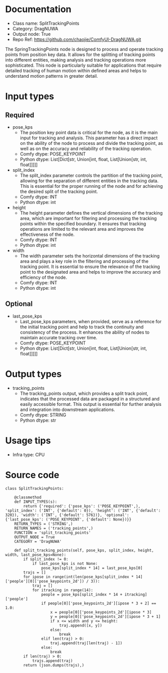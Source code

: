 # Documentation
- Class name: SplitTrackingPoints
- Category: DragNUWA
- Output node: True
- Repo Ref: https://github.com/chaojie/ComfyUI-DragNUWA.git

The SpringTrackingPoints node is designed to process and operate tracking points from position key data. It allows for the splitting of tracking points into different entities, making analysis and tracking operations more sophisticated. This node is particularly suitable for applications that require detailed tracking of human motion within defined areas and helps to understand motion patterns in greater detail.

# Input types
## Required
- pose_kps
    - The position key point data is critical for the node, as it is the main input for tracking and analysis. This parameter has a direct impact on the ability of the node to process and divide the tracking point, as well as on the accuracy and reliability of the tracking operation.
    - Comfy dtype: POSE_KEYPOINT
    - Python dtype: List[Dict[str, Union[int, float, List[Union[str, int, float]]]]]
- split_index
    - The split_index parameter controls the partition of the tracking point, allowing for the separation of different entities in the tracking data. This is essential for the proper running of the node and for achieving the desired split of the tracking point.
    - Comfy dtype: INT
    - Python dtype: int
- height
    - The height parameter defines the vertical dimensions of the tracking area, which are important for filtering and processing the tracking points within the specified boundary. It ensures that tracking operations are limited to the relevant area and improves the effectiveness of the node.
    - Comfy dtype: INT
    - Python dtype: int
- width
    - The width parameter sets the horizontal dimensions of the tracking area and plays a key role in the filtering and processing of the tracking point. It is essential to ensure the relevance of the tracking point to the designated area and helps to improve the accuracy and efficiency of the node.
    - Comfy dtype: INT
    - Python dtype: int
## Optional
- last_pose_kps
    - Last_pose_kps parameters, when provided, serve as a reference for the initial tracking point and help to track the continuity and consistency of the process. It enhances the ability of nodes to maintain accurate tracking over time.
    - Comfy dtype: POSE_KEYPOINT
    - Python dtype: List[Dict[str, Union[int, float, List[Union[str, int, float]]]]]

# Output types
- tracking_points
    - The tracking_points output, which provides a split track point, indicates that the processed data are packaged in a structured and easily accessible format. This output is essential for further analysis and integration into downstream applications.
    - Comfy dtype: STRING
    - Python dtype: str

# Usage tips
- Infra type: CPU

# Source code
```
class SplitTrackingPoints:

    @classmethod
    def INPUT_TYPES(s):
        return {'required': {'pose_kps': ('POSE_KEYPOINT',), 'split_index': ('INT', {'default': 0}), 'height': ('INT', {'default': 320}), 'width': ('INT', {'default': 576})}, 'optional': {'last_pose_kps': ('POSE_KEYPOINT', {'default': None})}}
    RETURN_TYPES = ('STRING',)
    RETURN_NAMES = ('tracking_points',)
    FUNCTION = 'split_tracking_points'
    OUTPUT_NODE = True
    CATEGORY = 'DragNUWA'

    def split_tracking_points(self, pose_kps, split_index, height, width, last_pose_kps=None):
        if split_index != 0:
            if last_pose_kps is not None:
                pose_kps[split_index * 14] = last_pose_kps[0]
        trajs = []
        for ipose in range(int(len(pose_kps[split_index * 14]['people'][0]['pose_keypoints_2d']) / 3)):
            traj = []
            for itracking in range(14):
                people = pose_kps[split_index * 14 + itracking]['people']
                if people[0]['pose_keypoints_2d'][ipose * 3 + 2] == 1.0:
                    x = people[0]['pose_keypoints_2d'][ipose * 3]
                    y = people[0]['pose_keypoints_2d'][ipose * 3 + 1]
                    if x <= width and y <= height:
                        traj.append([x, y])
                    else:
                        break
                elif len(traj) > 0:
                    traj.append(traj[len(traj) - 1])
                else:
                    break
        if len(traj) > 0:
            trajs.append(traj)
        return (json.dumps(trajs),)
```